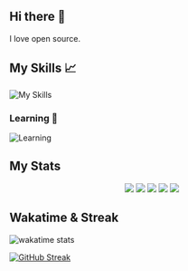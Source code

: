 ## Hi there 👋

I love open source.

## My Skills 📈
![My Skills](https://skillicons.dev/icons?i=java,c,scala,go,php,python)

### Learning 🤔
  ![Learning](https://skillicons.dev/icons?i=dotnet,azure,zig,cs,)


## My Stats
<div align="center">
  
![](http://github-profile-summary-cards.vercel.app/api/cards/profile-details?username=rxxuzi&theme=2077)
![](http://github-profile-summary-cards.vercel.app/api/cards/repos-per-language?username=rxxuzi&theme=2077)
![](http://github-profile-summary-cards.vercel.app/api/cards/most-commit-language?username=rxxuzi&theme=2077)
![](http://github-profile-summary-cards.vercel.app/api/cards/stats?username=rxxuzi&theme=2077)
![](http://github-profile-summary-cards.vercel.app/api/cards/productive-time?username=rxxuzi&theme=2077&utcOffset=8)

</div>

## Wakatime & Streak

![wakatime stats](https://github-readme-stats.vercel.app/api/wakatime?username=rxxuzi\&layout=compact&synthwave&theme=neon)

[![GitHub Streak](http://github-readme-streak-stats.herokuapp.com?user=rxxuzi&border_radius=5&date_format=n%2Fj%5B%2FY%5D&theme=neon)](https://git.io/streak-stats)
